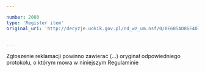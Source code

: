 ```yaml
---

number: 2080
type: 'Register item'
original_uri: 'http://decyzje.uokik.gov.pl/nd_wz_um.nsf/0/0E605AD86E4D77F0C12577CF0045E5A7?OpenDocument'


---
```


Zgłoszenie reklamacji powinno zawierać (...) oryginał odpowiedniego protokołu, o którym mowa w niniejszym Regulaminie
